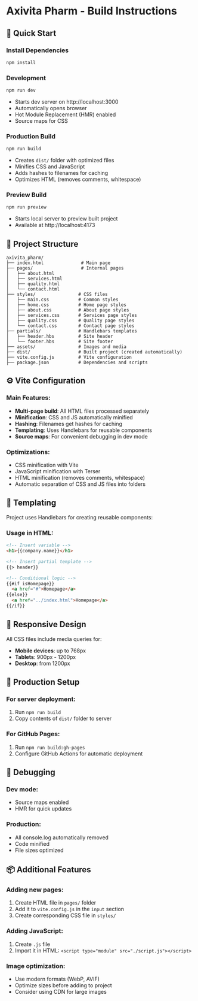 # Axivita Pharm - Build Instructions

## 🚀 Quick Start

### Install Dependencies
```bash
npm install
```

### Development
```bash
npm run dev
```
- Starts dev server on http://localhost:3000
- Automatically opens browser
- Hot Module Replacement (HMR) enabled
- Source maps for CSS

### Production Build
```bash
npm run build
```
- Creates `dist/` folder with optimized files
- Minifies CSS and JavaScript
- Adds hashes to filenames for caching
- Optimizes HTML (removes comments, whitespace)

### Preview Build
```bash
npm run preview
```
- Starts local server to preview built project
- Available at http://localhost:4173

## 📁 Project Structure

```
axivita_pharm/
├── index.html              # Main page
├── pages/                  # Internal pages
│   ├── about.html
│   ├── services.html
│   ├── quality.html
│   └── contact.html
├── styles/                # CSS files
│   ├── main.css           # Common styles
│   ├── home.css           # Home page styles
│   ├── about.css          # About page styles
│   ├── services.css       # Services page styles
│   ├── quality.css        # Quality page styles
│   └── contact.css        # Contact page styles
├── partials/              # Handlebars templates
│   ├── header.hbs         # Site header
│   └── footer.hbs         # Site footer
├── assets/                # Images and media
├── dist/                  # Built project (created automatically)
├── vite.config.js         # Vite configuration
├── package.json           # Dependencies and scripts
```

## ⚙️ Vite Configuration

### Main Features:
- **Multi-page build**: All HTML files processed separately
- **Minification**: CSS and JS automatically minified
- **Hashing**: Filenames get hashes for caching
- **Templating**: Uses Handlebars for reusable components
- **Source maps**: For convenient debugging in dev mode

### Optimizations:
- CSS minification with Vite
- JavaScript minification with Terser
- HTML minification (removes comments, whitespace)
- Automatic separation of CSS and JS files into folders

## 🎨 Templating

Project uses Handlebars for creating reusable components:

### Usage in HTML:
```html
<!-- Insert variable -->
<h1>{{company.name}}</h1>

<!-- Insert partial template -->
{{> header}}

<!-- Conditional logic -->
{{#if isHomepage}}
  <a href="#">Homepage</a>
{{else}}
  <a href="../index.html">Homepage</a>
{{/if}}
```

## 📱 Responsive Design

All CSS files include media queries for:
- **Mobile devices**: up to 768px
- **Tablets**: 900px - 1200px
- **Desktop**: from 1200px

## 🔧 Production Setup

### For server deployment:
1. Run `npm run build`
2. Copy contents of `dist/` folder to server

### For GitHub Pages:
1. Run `npm run build:gh-pages`
2. Configure GitHub Actions for automatic deployment

## 🐛 Debugging

### Dev mode:
- Source maps enabled
- HMR for quick updates

### Production:
- All console.log automatically removed
- Code minified
- File sizes optimized

## 📦 Additional Features

### Adding new pages:
1. Create HTML file in `pages/` folder
2. Add it to `vite.config.js` in the `input` section
3. Create corresponding CSS file in `styles/`

### Adding JavaScript:
1. Create `.js` file
2. Import it in HTML: `<script type="module" src="./script.js"></script>`

### Image optimization:
- Use modern formats (WebP, AVIF)
- Optimize sizes before adding to project
- Consider using CDN for large images 